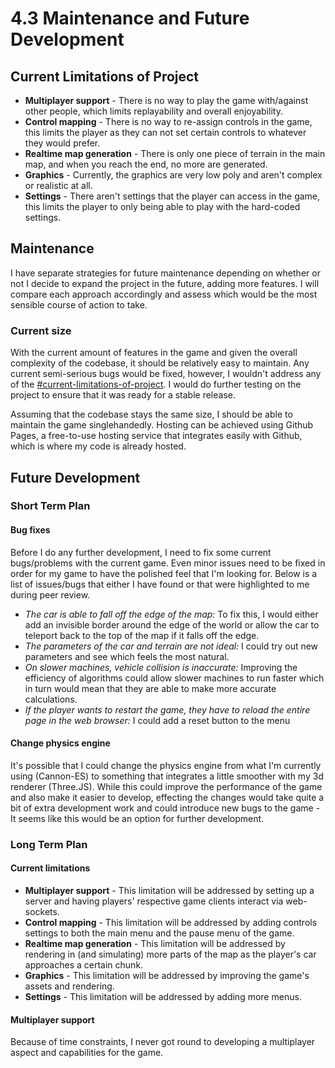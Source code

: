 # 4.3 Maintenance and Future Development

## Current Limitations of Project

* **Multiplayer support** - There is no way to play the game with/against other people, which limits replayability and overall enjoyability.
* **Control mapping** - There is no way to re-assign controls in the game, this limits the player as they can not set certain controls to whatever they would prefer.
* **Realtime map generation** - There is only one piece of terrain in the main map, and when you reach the end, no more are generated.
* **Graphics** - Currently, the graphics are very low poly and aren't complex or realistic at all.
* **Settings** - There aren't settings that the player can access in the game, this limits the player to only being able to play with the hard-coded settings.

## Maintenance

I have separate strategies for future maintenance depending on whether or not I decide to expand the project in the future, adding more features. I will compare each approach accordingly and assess which would be the most sensible course of action to take.

### Current size

With the current amount of features in the game and given the overall complexity of the codebase, it should be relatively easy to maintain. Any current semi-serious bugs would be fixed, however, I wouldn't address any of the [#current-limitations-of-project](4.3-maintenance-and-future-development.md#current-limitations-of-project "mention"). I would do further testing on the project to ensure that it was ready for a stable release.

Assuming that the codebase stays the same size, I should be able to maintain the game singlehandedly. Hosting can be achieved using Github Pages, a free-to-use hosting service that integrates easily with Github, which is where my code is already hosted.

## Future Development

### Short Term Plan

#### Bug fixes

Before I do any further development, I need to fix some current bugs/problems with the current game. Even minor issues need to be fixed in order for my game to have the polished feel that I'm looking for. Below is a list of issues/bugs that either I have found or that were highlighted to me during peer review.

* _The car is able to fall off the edge of the map:_ To fix this, I would either add an invisible border around the edge of the world or allow the car to teleport back to the top of the map if it falls off the edge.
* _The parameters of the car and terrain are not ideal:_ I could try out new parameters and see which feels the most natural.
* _On slower machines, vehicle collision is inaccurate:_ Improving the efficiency of algorithms could allow slower machines to run faster which in turn would mean that they are able to make more accurate calculations.
* _If the player wants to restart the game, they have to reload the entire page in the web browser:_ I could add a reset button to the menu

#### Change physics engine

It's possible that I could change the physics engine from what I'm currently using (Cannon-ES) to something that integrates a little smoother with my 3d renderer (Three.JS). While this could improve the performance of the game and also make it easier to develop, effecting the changes would take quite a bit of extra development work and could introduce new bugs to the game - It seems like this would be an option for further development.

### Long Term Plan

#### Current limitations

* **Multiplayer support** - This limitation will be addressed by setting up a server and having players' respective game clients interact via web-sockets.
* **Control mapping** - This limitation will be addressed by adding controls settings to both the main menu and the pause menu of the game.
* **Realtime map generation** - This limitation will be addressed by rendering in (and simulating) more parts of the map as the player's car approaches a certain chunk.
* **Graphics** - This limitation will be addressed by improving the game's assets and rendering.
* **Settings** - This limitation will be addressed by adding more menus.

#### Multiplayer support

Because of time constraints, I never got round to developing a multiplayer aspect and capabilities for the game.
